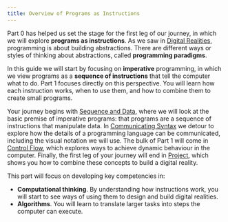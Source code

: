 ```yaml
---
title: Overview of Programs as Instructions
---
```


Part 0 has helped us set the stage for the first leg of our journey, in which we will explore **programs as instructions**.
As we saw in [Digital Realities](../part-0-getting-started/1-digital-realities/0-overview), programming is about building abstractions.
There are different ways or styles of thinking about abstractions, called **programming paradigms**.

In this guide we will start by focusing on **imperative** programming, in which we view programs as a **sequence of instructions** that tell the computer what to do. Part 1 focuses directly on this perspective. You will learn how each instruction works, when to use them, and how to combine them to create small programs.

Your journey begins with [Sequence and Data](./1-sequence-and-data/0-overview), where we will look at the basic premise of imperative programs: that programs are a sequence of instructions that manipulate data. In [Communicating Syntax](./2-communicating-syntax/0-overview) we detour to explore how the details of a programming language can be communicated, including the visual notation we will use. The bulk of Part 1 will come in [Control Flow](./3-control-flow/0-overview), which explores ways to achieve dynamic behaviour in the computer. Finally, the first leg of your journey will end in [Project](./4-project/0-overview), which shows you how to combine these concepts to build a digital reality.

This part will focus on developing key competencies in:

- **Computational thinking**. By understanding how instructions work, you will start to see ways of using them to design and build digital realities.
- **Algorithms**. You will learn to translate larger tasks into steps the computer can execute.
